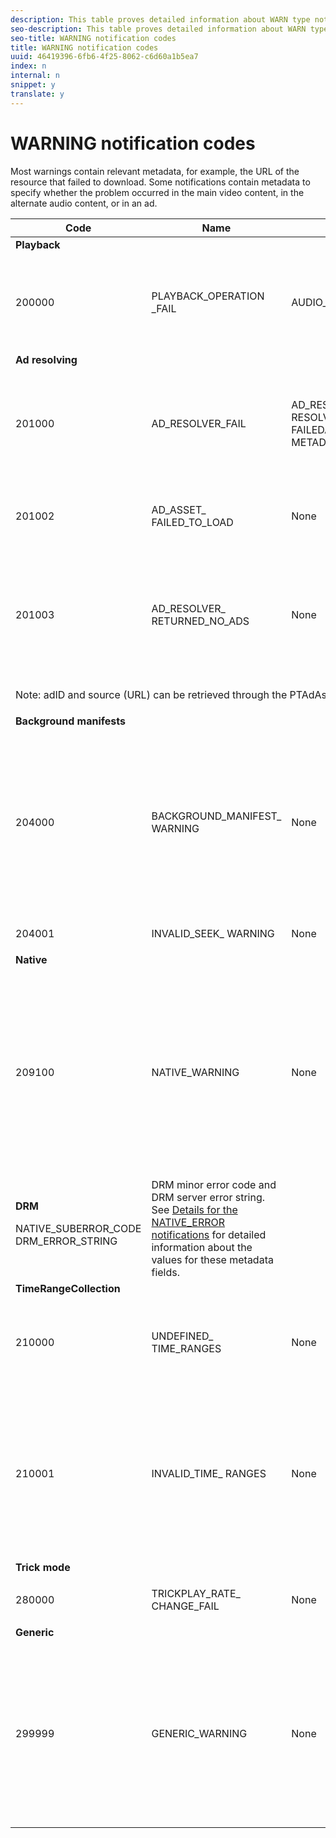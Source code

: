 ```yaml
---
description: This table proves detailed information about WARN type notifications.
seo-description: This table proves detailed information about WARN type notifications.
seo-title: WARNING notification codes
title: WARNING notification codes
uuid: 46419396-6fb6-4f25-8062-c6d60a1b5ea7
index: n
internal: n
snippet: y
translate: y
---
```


# WARNING notification codes


<a id="section_F25366B6703040E3ADA993C113618F01"></a>

Most warnings contain relevant metadata, for example, the URL of the resource that failed to download. Some notifications contain metadata to specify whether the problem occurred in the main video content, in the alternate audio content, or in an ad.

<table frame="all" colsep="1" rowsep="1" id="table_C24772DF203B4DB2ACE6B475698C4C58"> 
 <thead> 
  <tr rowsep="1"> 
   <th colname="1" class="entry">Code</th> 
   <th colname="2" class="entry">Name</th> 
   <th colname="3" class="entry">InnerNotification</th> 
   <th colname="4" class="entry">Metadata Keys</th> 
   <th colname="5" class="entry">Comments</th> 
  </tr> 
 </thead>
 <tbody> 
  <tr rowsep="1"> 
   <td colspan="5"><b>Playback</b> </td> 
  </tr> 
  <tr rowsep="1"> 
   <td colname="1"><span class="codeph">200000</span> </td> 
   <td colname="2"><span class="codeph">PLAYBACK_OPERATION _FAIL</span> </td> 
   <td colname="3"><span class="codeph">AUDIO_TRACK_ERROR</span><span class="codeph">SEEK_ERROR</span> </td> 
   <td colname="4"><span class="codeph">DESCRIPTION</span> </td> 
   <td colname="5"> <p>A playback-related operation has failed, but playback may continue.</p> </td> 
  </tr> 
  <tr rowsep="1"> 
   <td colspan="5"><b>Ad resolving</b> </td> 
  </tr> 
  <tr rowsep="1"> 
   <td colname="1"><span class="codeph">201000</span> </td> 
   <td colname="2"><span class="codeph">AD_RESOLVER_FAIL</span> </td> 
   <td colname="3"><span class="codeph">AD_RESOLVER_ RESOLVE_FAIL</span><span class="codeph">RESOURCE_PLACEMENT_ FAILED</span><span class="codeph">AD_RESOLVER_ METADATA_INVALID</span> </td> 
   <td colname="4"> <p>None</p> </td> 
   <td colname="5"> <p>The ad-resolver has failed to resolve/insert the ad content. Playback may continue.</p> </td> 
  </tr> 
  <tr rowsep="1"> 
   <td colname="1"><span class="codeph">201002</span> </td> 
   <td colname="2"><span class="codeph">AD_ASSET_ FAILED_TO_LOAD</span> </td> 
   <td colname="3"> <p>None</p> </td> 
   <td colname="4"><span class="codeph">AD_ASSET, INTERNAL_ERROR</span> </td> 
   <td colname="5"> <p>An error has occurred when trying to load an ad creative.</p> </td> 
  </tr> 
  <tr rowsep="1"> 
   <td colname="1"><span class="codeph">201003</span> </td> 
   <td colname="2"><span class="codeph">AD_RESOLVER_ RETURNED_NO_ADS</span> </td> 
   <td colname="3"> <p>None</p> </td> 
   <td colname="4"><span class="codeph">INTERNAL_ERROR, AD_ID,DESCRIPTION</span> </td> 
   <td colname="5"> <p>Ad resolving failed because of an invalid VAST URL or because no ad was returned from the VAST wrapper.</p> </td> 
  </tr> 
  <tr rowsep="1"> 
   <td colspan="4"> <p>Note: adID and source (URL) can be retrieved through the PTAdAsset in the notification metadata with the <span class="codeph">AD_ASSET</span> key. </p> </td> 
   <td colname="5"> </td> 
  </tr> 
  <tr rowsep="1"> 
   <td colspan="5"><b>Background manifests</b> </td> 
  </tr> 
  <tr rowsep="1"> 
   <td colname="1"><span class="codeph">204000</span> </td> 
   <td colname="2"><span class="codeph">BACKGROUND_MANIFEST_ WARNING</span> </td> 
   <td colname="3"> <p>None</p> </td> 
   <td colname="4"><span class="codeph">BACKGROUND_MANIFEST_ WARNING_ERROR</span> <span class="codeph">BACKGROUND_MANIFEST_ WARNING_NAME</span> <span class="codeph">DESCRIPTION</span> </td> 
   <td colname="5"> <p> Error in background manifest download. Any issue in updating the background manifest is dispatched as a 
     <ph conkeyref="phrases/primetime-sdk-name" /> warning and does not cause the playback to stop. </p> </td> 
  </tr> 
  <tr rowsep="1"> 
   <td colname="1"><span class="codeph">204001</span> </td> 
   <td colname="2"><span class="codeph">INVALID_SEEK_ WARNING</span> </td> 
   <td colname="3"> <p>None</p> </td> 
   <td colname="4"><span class="codeph">DESCRIPTION</span> </td> 
   <td colname="5"> <p> </p> </td> 
  </tr> 
  <tr rowsep="1"> 
   <td colspan="5"><b>Native</b> </td> 
  </tr> 
  <tr rowsep="1"> 
   <td colname="1" morerows="1"><span class="codeph">209100</span> </td> 
   <td colname="2" morerows="1"><span class="codeph">NATIVE_WARNING</span> </td> 
   <td colname="3" morerows="1"> <p>None</p> </td> 
   <td colname="4"><b>AVE</b> <p><span class="codeph">NATIVE_ERROR_CODE</span><span class="codeph">NATIVE_ERROR_NAME</span><span class="codeph">DESCRIPTION</span> </p> </td> 
   <td colname="5"> <p>The low-level AVE library issued an error.</p> <p>See <a href="http://help.adobe.com/en_US/primetime/psdk/android/index.html#PSDKs-concept-Details_for_the_NATIVEERROR_notification" format="html" scope="external">Details for the NATIVE_ERROR notifications</a> for detailed information about the values for these metadata fields. </p> </td> 
  </tr> 
  <tr rowsep="1"> 
   <td colname="4"><b>DRM</b> <p><span class="codeph">NATIVE_SUBERROR_CODE</span> <span class="codeph">DRM_ERROR_STRING</span> </p> </td> 
   <td colname="5">
    <ph>
     DRM minor error code and DRM server error string. See 
     <a href="http://help.adobe.com/en_US/primetime/psdk/android/index.html#PSDKs-concept-Details_for_the_NATIVEERROR_notification" format="html" scope="external">Details for the NATIVE_ERROR notifications</a> for detailed information about the values for these metadata fields.
    </ph> </td> 
  </tr> 
  <tr rowsep="1"> 
   <td colspan="5"><b>TimeRangeCollection</b> </td> 
  </tr> 
  <tr rowsep="1"> 
   <td colname="1"><span class="codeph">210000</span> </td> 
   <td colname="2"><span class="codeph">UNDEFINED_ TIME_RANGES</span> </td> 
   <td colname="3"> <p>None</p> </td> 
   <td colname="4">None</td> 
   <td colname="5">The ad signaling mode is defined as custom ranges but there are not any ranges defined.</td> 
  </tr> 
  <tr rowsep="1"> 
   <td colname="1"><span class="codeph">210001</span> </td> 
   <td colname="2"><span class="codeph">INVALID_TIME_ RANGES</span> </td> 
   <td colname="3"> <p>None</p> </td> 
   <td colname="4"><span class="codeph">DESCRIPTION</span> </td> 
   <td colname="5"> <p>One or more time ranges are invalid and will be ignored or modified.</p> <p>DESCRIPTION is a string containing description of the invalid ranges.</p> </td> 
  </tr> 
  <tr rowsep="1"> 
   <td colspan="5"><b>Trick mode</b> </td> 
  </tr> 
  <tr rowsep="1"> 
   <td colname="1"><span class="codeph">280000</span> </td> 
   <td colname="2"><span class="codeph">TRICKPLAY_RATE_ CHANGE_FAIL</span> </td> 
   <td colname="3"> <p>None</p> </td> 
   <td colname="4"><span class="codeph">DESCRIPTION</span> </td> 
   <td colname="5"> <p>Rate change failed.</p> </td> 
  </tr> 
  <tr rowsep="1"> 
   <td colspan="5"><b>Generic</b> </td> 
  </tr> 
  <tr rowsep="0"> 
   <td colname="1"><span class="codeph">299999</span> </td> 
   <td colname="2"><span class="codeph">GENERIC_WARNING</span> </td> 
   <td colname="3"> <p>None</p> </td> 
   <td colname="4"> <p>None</p> </td> 
   <td colname="5"> <p>Marks a generic warning event. Not actually issued by 
     <ph conkeyref="phrases/primetime-sdk-name" />. It's just a marker for the end of the range of numerical codes corresponding to warning events. </p> </td> 
  </tr> 
 </tbody> 
</table>

